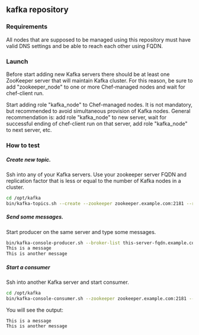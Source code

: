 ## kafka repository

### Requirements

All nodes that are supposed to be managed using this repository must have valid DNS settings and be able to reach each other using FQDN.

### Launch

Before start adding new Kafka servers there should be at least one ZooKeeper server that will maintain Kafka cluster.
For this reason, be sure to add "zookeeper_node" to one or more Chef-managed nodes and wait for chef-client run.

Start adding role "kafka_node" to Chef-managed nodes.
It is not mandatory, but recommended to avoid simultaneous provision of Kafka nodes.
General recommendation is: add role "kafka_node" to new server, wait for successful ending of chef-client run on that server, add role "kafka_node" to next server, etc.

### How to test

##### Create new topic.

Ssh into any of your Kafka servers.
Use your zookeeper server FQDN and replication factor that is less or equal to the number of Kafka nodes in a cluster.

``` sh
cd /opt/kafka
bin/kafka-topics.sh --create --zookeeper zookeeper.example.com:2181 --replication-factor 3 --partitions 1 --topic test
```

##### Send some messages.

Start producer on the same server and type some messages.

``` sh
bin/kafka-console-producer.sh --broker-list this-server-fqdn.example.com:9092 --topic test
This is a message
This is another message
```

##### Start a consumer

Ssh into another Kafka server and start consumer.

``` sh
cd /opt/kafka
bin/kafka-console-consumer.sh --zookeeper zookeeper.example.com:2181 --topic test --from-beginning
```

You will see the output:
```
This is a message
This is another message
```

